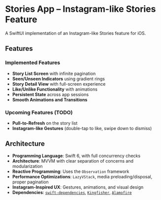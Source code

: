 # Stories App – Instagram-like Stories Feature

A SwiftUI implementation of an Instagram-like Stories feature for iOS.

## Features

### Implemented Features
- **Story List Screen** with infinite pagination  
- **Seen/Unseen Indicators** using gradient rings  
- **Story Detail View** with full-screen experience  
- **Like/Unlike Functionality** with animations  
- **Persistent State** across app sessions  
- **Smooth Animations and Transitions**

### Upcoming Features (TODO)
- **Pull-to-Refresh** on the story list  
- **Instagram-like Gestures** (double-tap to like, swipe down to dismiss)

## Architecture

- **Programming Language**: Swift 6, with full concurrency checks  
- **Architecture**: MVVM with clear separation of concerns and modularization  
- **Reactive Programming**: Uses the `Observation` framework  
- **Performance Optimizations**: `LazyVStack`, media preloading/disposal, proper pagination  
- **Instagram-Inspired UX**: Gestures, animations, and visual design  
- **Dependencies**: [`swift-dependencies`](https://github.com/pointfreeco/swift-dependencies), [`Kingfisher`](https://github.com/onevcat/Kingfisher), [`Alamofire`](https://github.com/Alamofire/Alamofire)

